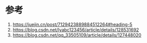 

# 参考
1. https://juejin.cn/post/7129423889884512264#heading-5
2. https://blog.csdn.net/lyabc123456/article/details/128531692
3. https://blog.csdn.net/qq_33505109/article/details/127448020